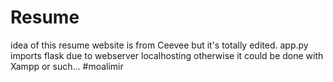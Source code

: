 # Resume
idea of this resume website is from Ceevee but it's totally edited.
app.py imports flask due to webserver localhosting otherwise it could be done with Xampp or such...
#moalimir

